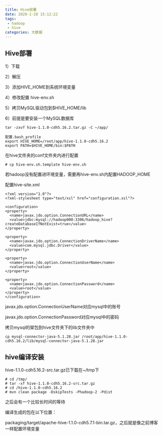 ```yaml
---
title: Hive部署
date: 2020-1-28 15:12:22
tags:
 - hadoop
 - hive
categories: 大数据
---
```




## Hive部署

1）下载

2）解压

3）添加HIVE_HOME到系统环境变量

4）修改配置 hive-env.sh

5）拷贝MySQL驱动包到$HIVE_HOME/lib

6）前提是要安装一个MySQL数据库

```
tar -zxvf hive-1.1.0-cdh5.16.2.tar.gz -C ~/app/

配置.bash_profile
export HIVE_HOME=/root/app/hive-1.1.0-cdh5.16.2
export PATH=$HIVE_HOME/bin:$PATH
```



在hive文件夹的conf文件夹内进行配置

```
# cp hive-env.sh.template hive-env.sh
```

若hadoop没有配置进环境变量，需要再hive-env.sh内配置HADOOP_HOME



配置hive-site.xml

```
<?xml version="1.0"?>
<?xml-stylesheet type="text/xsl" href="configuration.xsl"?>

<configuration>
<property>
  <name>javax.jdo.option.ConnectionURL</name>
  <value>jdbc:mysql://hadoop000:3306/hadoop_hive?createDatabaseIfNotExist=true</value>
</property>

<property>
  <name>javax.jdo.option.ConnectionDriverName</name>
  <value>com.mysql.jdbc.Driver</value>
</property>

<property>
  <name>javax.jdo.option.ConnectionUserName</name>
  <value>root</value>
</property>

<property>
  <name>javax.jdo.option.ConnectionPassword</name>
  <value>root</value>
</property>
</configuration>
```

javax.jdo.option.ConnectionUserName对应mysql中的账号

javax.jdo.option.ConnectionPassword对应mysql中的密码



拷贝mysql的架包到hive文件夹下的lib文件夹中

```
cp mysql-connector-java-5.1.28.jar /root/app/hive-1.1.0-cdh5.16.2/lib/mysql-connector-java-5.1.28.jar
```



## hive编译安装

hive-1.1.0-cdh5.16.2-src.tar.gz已下载在~/tmp下

```
# cd /tmp/
# tar -xf hive-1.1.0-cdh5.16.2-src.tar.gz
# cd /hive-1.1.0-cdh5.16.2
# mvn clean package -DskipTests -Phadoop-2 -Pdist
```

之后会有一个比较长时间的等待

编译生成的包在以下位置：

packaging/target/apache-hive-1.1.0-cdh5.7.1-bin.tar.gz，之后就是像之前博客一样配置环境变量